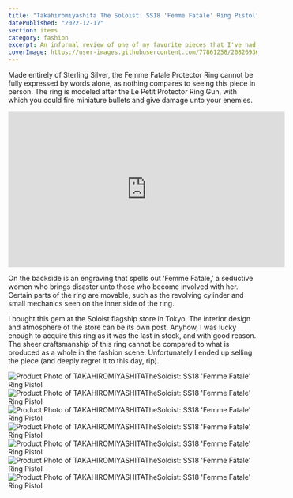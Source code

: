 ```yaml
---
title: "Takahiromiyashita The Soloist: SS18 'Femme Fatale' Ring Pistol"
datePublished: "2022-12-17"
section: items
category: fashion
excerpt: An informal review of one of my favorite pieces that I've had the pleasure to own. Fashion kills.
coverImage: https://user-images.githubusercontent.com/77861258/208269368-449444ef-6ca7-4bfb-8702-4fb0e9761fdb.jpg
---
```


Made entirely of Sterling Silver, the Femme Fatale Protector Ring cannot be fully expressed by words alone, as nothing compares to seeing this piece in person. The ring is modeled after the Le Petit Protector Ring Gun, with which you could fire miniature bullets and give damage unto your enemies.

<iframe width="560" height="315" src="https://www.youtube.com/embed/x3TWp29pdzU" title="YouTube video player" frameborder="0" allow="accelerometer; autoplay; clipboard-write; encrypted-media; gyroscope; picture-in-picture" allowfullscreen></iframe>

On the backside is an engraving that spells out ‘Femme Fatale,’ a seductive women who brings disaster unto those who become involved with her. Certain parts of the ring are movable, such as the revolving cylinder and small mechanics seen on the inner side of the ring.

I bought this gem at the Soloist flagship store in Tokyo. The interior design and atmosphere of the store can be its own post. Anyhow, I was lucky enough to acquire this ring as it was the last in stock, and with good reason. The sheer craftsmanship of this ring cannot be compared to what is produced as a whole in the fashion scene. Unfortunately I ended up selling the piece (and deeply regret it to this day, rip). 

![Product Photo of TAKAHIROMIYASHITATheSoloist: SS18 'Femme Fatale' Ring Pistol](https://user-images.githubusercontent.com/77861258/208269441-cf37fdc2-d1d2-4da1-b0ec-6aeedf33f141.jpg)
![Product Photo of TAKAHIROMIYASHITATheSoloist: SS18 'Femme Fatale' Ring Pistol](https://user-images.githubusercontent.com/77861258/208269442-cad09bc2-b459-4c2b-9607-cf7349cd249b.jpg)
![Product Photo of TAKAHIROMIYASHITATheSoloist: SS18 'Femme Fatale' Ring Pistol](https://user-images.githubusercontent.com/77861258/208269443-6ddebd21-bf2d-49f8-bdec-79230d501d1c.jpg)
![Product Photo of TAKAHIROMIYASHITATheSoloist: SS18 'Femme Fatale' Ring Pistol](https://user-images.githubusercontent.com/77861258/208269445-a2fc846c-fc1b-44e0-83f0-08f00aeb3d9d.jpg)
![Product Photo of TAKAHIROMIYASHITATheSoloist: SS18 'Femme Fatale' Ring Pistol](https://user-images.githubusercontent.com/77861258/208269446-5ffa0765-56eb-4573-b450-75b48e488b4d.jpg)
![Product Photo of TAKAHIROMIYASHITATheSoloist: SS18 'Femme Fatale' Ring Pistol](https://user-images.githubusercontent.com/77861258/208269448-8765ff2d-0fb4-4755-b857-a24759d25011.jpg)
![Product Photo of TAKAHIROMIYASHITATheSoloist: SS18 'Femme Fatale' Ring Pistol](https://user-images.githubusercontent.com/77861258/208269449-d6eabdda-df08-4867-ba30-044bf05865a0.JPG)
